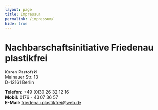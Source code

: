 ```yaml
---
layout: page
title: Impressum
permalink: /impressum/
hide: true
---
```


# Nachbarschaftsinitiative Friedenau plastikfrei
Karen Pastofski  
Mainauer Str. 13  
D-12161 Berlin

**Telefon:** +49 (0)30 26 32 12 16  
**Mobil:** 0176 - 43 07 36 57  
**E-Mail:** [friedenau.plastikfrei@web.de](mailto:friedenau.plastikfrei@web.de)

